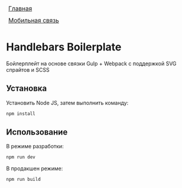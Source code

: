 <body>
<div class="hint__wrapper">
  <a class="hint__link" style="display: block; padding: 6px; font-size: 16px" href="/tattelecom-1/build">Главная</a>
  <a class="hint__link" style="display: block; padding: 6px; font-size: 16px" href="/tattelecom-1/build/mobile-communication.html">Мобильная связь</a>
</div>
</body>

# Handlebars Boilerplate

Бойлерплейт на основе связки Gulp + Webpack с поддержкой SVG спрайтов и SCSS

## Установка

Установить Node JS, затем выполнить команду:

```bash
npm install
```

## Использование

В режиме разработки:

```bash
npm run dev
```
В продакшен режиме:

```bash
npm run build
```
